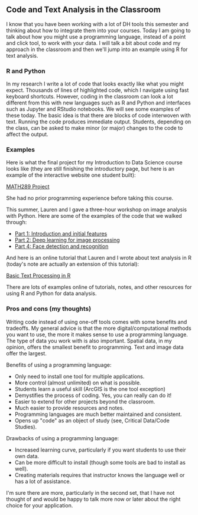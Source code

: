 ## Code and Text Analysis in the Classroom

I know that you have been working with a lot of DH tools this semester and
thinking about how to integrate them into your courses. Today I am going to
talk about how you might use a programming language, instead of a point and
click tool, to work with your data. I will talk a bit about code and my
approach in the classroom and then we'll jump into an example using R for
text analysis.

### R and Python

In my research I write a lot of code that looks exactly like what you might
expect. Thousands of lines of highlighted code, which I navigate using fast
keyboard shortcuts. However, coding in the classroom can look a lot different
from this with new languages such as R and Python and interfaces such as
Jupyter and RStudio notebooks. We will see some examples of these today. The
basic idea is that there are blocks of code interwoven with text. Running the
code produces immediate output. Students, depending on the class, can be asked
to make minor (or major) changes to the code to affect the output.

### Examples

Here is what the final project for my Introduction to Data Science course
looks like (they are still finishing the introductory page, but here is an
example of the interactive website one student built):

[MATH289 Project](https://colbyprokop.github.io/stat289/docs.html)

She had no prior programming experience before taking this course.

This summer, Lauren and I gave a three-hour workshop on image analysis with
Python. Here are some of the examples of the code that we walked through:

- [Part 1: Introduction and initial features](https://www.distantviewing.org/tutorial/distant-viewing-tutorial-part-1.html)
- [Part 2: Deep learning for image processing](https://www.distantviewing.org/tutorial/distant-viewing-tutorial-part-2.html)
- [Part 4: Face detection and recognition](https://www.distantviewing.org/tutorial/distant-viewing-tutorial-part-4.html)

And here is an online tutorial that Lauren and I wrote about text analysis in R
(today's note are actually an extension of this tutorial):

[Basic Text Processing in R ](https://programminghistorian.org/en/lessons/basic-text-processing-in-r)

There are lots of examples online of tutorials, notes, and other resources for
using R and Python for data analysis.

### Pros and cons (my thoughts)

Writing code instead of using one-off tools comes with some benefits and tradeoffs.
My general advice is that the more digital/computational methods you want to use,
the more it makes sense to use a programming language. The type of data you work
with is also important. Spatial data, in my opinion, offers the smallest benefit
to programming. Text and image data offer the largest.

Benefits of using a programming language:
- Only need to install one tool for multiple applications.
- More control (almost unlimited) on what is possible.
- Students learn a useful skill (ArcGIS is the one tool exception)
- Demystifies the process of coding. Yes, you can really can do it!
- Easier to extend for other projects beyond the classroom.
- Much easier to provide resources and notes.
- Programming languages are much better maintained and consistent.
- Opens up "code" as an object of study (see, Critical Data/Code Studies).

Drawbacks of using a programming language:
- Increased learning curve, particularly if you want students to use their own data.
- Can be more difficult to install (though some tools are bad to install as well).
- Creating materials requires that instructor knows the language well or has a lot of assistance.

I'm sure there are more, particularly in the second set, that I have not thought of
and would be happy to talk more now or later about the right choice for your application.
